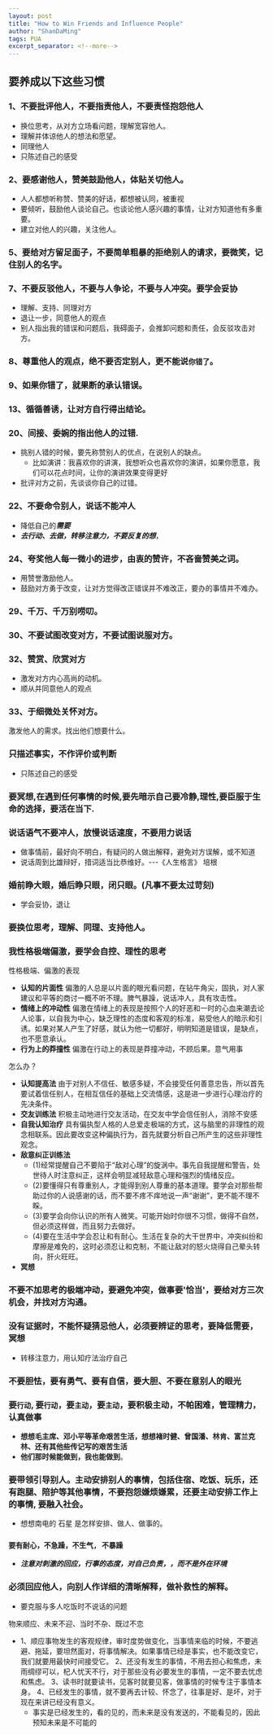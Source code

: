 ```yaml
---
layout: post
title: "How to Win Friends and Influence People"
author: "ShanDaMing"
tags: PUA
excerpt_separator: <!--more-->
---
```


<!--more-->

## 要养成以下这些习惯

### 1、不要批评他人，不要指责他人，不要责怪抱怨他人
* 换位思考，从对方立场看问题，理解宽容他人。
* 理解并体谅他人的想法和愿望。
* 同理他人
* 只陈述自己的感受

### 2、要感谢他人，赞美鼓励他人，体贴关切他人。
* 人人都想听称赞、赞美的好话，都想被认同，被重视
* 要倾听，鼓励他人谈论自己。也谈论他人感兴趣的事情，让对方知道他有多重要。
* 建立对他人的兴趣，关注他人。

### 5、要给对方留足面子，不要简单粗暴的拒绝别人的请求，要微笑，记住别人的名字。

### 7、不要反驳他人，不要与人争论，不要与人冲突。要学会妥协
* 理解、支持、同理对方
* 退让一步，同意他人的观点
* 别人指出我的错误和问题后，我碍面子，会推卸问题和责任，会反驳攻击对方。

### 8、尊重他人的观点，绝不要否定别人，更不能说`你错了`。

### 9、如果你错了，就果断的承认错误。

### 13、循循善诱，让对方自行得出结论。

### 20、间接、委婉的指出他人的过错.
* 挑别人错的时候，要先称赞别人的优点，在说别人的缺点。
	 - 比如演讲：我喜欢你的讲演，我想听众也喜欢你的演讲，如果你愿意，我们可以花点时间，让你的演讲效果变得更好
* 批评对方之前，先谈谈你自己的过错。

### 22、不要命令别人，说话不能冲人
* 降低自己的***需要***
* ***去行动、去做，转移注意力，不要反复的想***，

### 24、夸奖他人每一微小的进步，由衷的赞许，不吝啬赞美之词。
* 用赞誉激励他人。
* 鼓励对方勇于改变，让对方觉得改正错误并不难改正，要办的事情并不难办。

### 29、千万、千万别唠叨。

### 30、不要试图改变对方，不要试图说服对方。

### 32、赞赏、欣赏对方
* 激发对方内心高尚的动机。
* 顺从并同意他人的观点

### 33、于细微处关怀对方。
激发他人的需求。找出他们想要什么。

### 只描述事实，不作评价或判断
* 只陈述自己的感受

### 要冥想,在遇到任何事情的时候,要先暗示自己要冷静,理性,要臣服于生命的选择，要活在当下.

### 说话语气不要冲人，放慢说话速度，不要用力说话
* 做事情前，最好向不明白，有疑问的人做出解释，避免对方误解，或不知道
* 说话周到比雄辩好，措词适当比恭维好。---《人生格言》 培根

### 婚前睁大眼，婚后睁只眼，闭只眼。(凡事不要太过苛刻)
* 学会妥协，退让

### 要换位思考，理解、同理、支持他人。

### 我性格极端偏激，要学会自控、理性的思考
性格极端、偏激的表现
* **认知的片面性** 偏激的人总是以片面的眼光看问题，在钻牛角尖，固执，对人家建议和平等的商讨一概不听不理。脾气暴躁，说话冲人，具有攻击性。 
* **情绪上的冲动性** 偏激在情绪上的表现是按照个人的好恶和一时的心血来潮去论人论事，以自我为中心，缺乏理性的态度和客观的标准，易受他人的暗示和引诱。如果对某人产生了好感，就认为他一切都好，明明知道是错误，是缺点，也不愿意承认。 
* **行为上的莽撞性** 偏激在行动上的表现是莽撞冲动，不顾后果。意气用事

怎么办？
* **认知提高法** 由于对别人不信任、敏感多疑，不会接受任何善意忠告，所以首先要试着信任别人，在相互信任的基础上交流情感，这是进一步进行心理治疗的先决条件。
* **交友训练法** 积极主动地进行交友活动，在交友中学会信任别人，消除不安感
* **自我认知治疗** 具有偏执型人格的人总爱走极端的方式，这与脑里的非理性的观念相联系。因此要改变这种偏执行为，首先就要分析自己所产生的这些非理性观念。 
* **敌意纠正训练法**
	 - (1)经常提醒自己不要陷于“敌对心理”的旋涡中。事先自我提醒和警告，处世待人时注意纠正，这样会明显减轻敌意心理和强烈的情绪反应。
	 - (2)要懂得只有尊重别人，才能得到别人尊重的基本道理。要学会对那些帮助过你的人说感谢的话，而不要不疼不痒地说一声“谢谢”，更不能不理不睬。
	 - (3)要学会向你认识的所有人微笑。可能开始时你很不习惯，做得不自然，但必须这样做，而且努力去做好。
	 - (4)要在生活中学会忍让和有耐心。生活在复杂的大干世界中，冲突纠纷和摩擦是难免的，这时必须忍让和克制，不能让敌对的怒火烧得自己晕头转向，肝火旺旺。
* **冥想**


### 不要不加思考的极端冲动，要避免冲突，做事要'恰当'，要给对方三次机会，并找对方沟通。

### 没有证据时，不能怀疑猜忌他人，必须要辨证的思考，要降低需要，冥想
* 转移注意力，用认知疗法治疗自己

### 不要胆怯，要有勇气、要有自信，要大胆、不要在意别人的眼光

### 要`行动`, 要`行动`，要`主动`，要`主动`，要积极主动，不帕困难，管理精力，认真做事
* **想想毛主席、邓小平等革命艰苦生活，想想褚时健、曾国潘、林肯、富兰克林、还有其他些传记写的艰苦生活**
* **他们那时候能做到，我也能做到**。

### 要带领引导别人。主动安排别人的事情，包括住宿、吃饭、玩乐，还有跑腿、陪护等其他事情，不要抱怨嫌烦嫌累，还要主动安排工作上的事情, 要融入社会。
* 想想南电的 石星 是怎样安排、做人、做事的。

### `要有耐心，不急躁，不生气, 不暴躁`
* ***注意对刺激的回应，行事的态度，对自己负责，，而不是外在环境***

### 必须回应他人，向别人作详细的清晰解释，做补救性的解释。
* 要克服与多人吃饭时不说话的问题

物来顺应、未来不迎、当时不杂、既过不恋
* 1、顺应事物发生的客观规律，审时度势做变化，当事情来临的时候，不要逃避、拖延，要坦然面对，将事情解决。如果事情已经是事实，也不能改变它，我们就要用最快时间接受它。 2、还没有发生的事情，不用去担心和焦虑，未雨绸缪可以，杞人忧天不行，对于那些没有必要发生的事情，一定不要去忧虑和焦虑。 3、读书时就要读书，见客时就要见客，做事情的时候专注于事情本身。 4、已经发生的事情，就不要再去计较、怀念了，往事是好、是坏，对于现在来讲已经没有意义。
	 - 事实是已经发生的，看的见的，而未来是没有发送的，不能看见的，因此预知未来是不可能的
